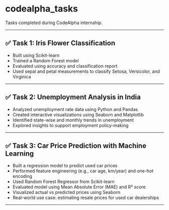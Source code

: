 # codealpha_tasks
Tasks completed during CodeAlpha internship.

---

## ✅ Task 1: Iris Flower Classification
- Built using Scikit-learn
- Trained a Random Forest model
- Evaluated using accuracy and classification report
- Used sepal and petal measurements to classify Setosa, Versicolor, and Virginica

---

## ✅ Task 2: Unemployment Analysis in India
- Analyzed unemployment rate data using Python and Pandas
- Created interactive visualizations using Seaborn and Matplotlib
- Identified state-wise and monthly trends in unemployment
- Explored insights to support employment policy-making

---

## ✅ Task 3: Car Price Prediction with Machine Learning
- Built a regression model to predict used car prices
- Performed feature engineering (e.g., car age, km/year) and one-hot encoding
- Used Random Forest Regressor from Scikit-learn
- Evaluated model using Mean Absolute Error (MAE) and R² score
- Visualized actual vs predicted prices using Seaborn
- Real-world use case: estimating resale prices for used car dealerships

---
